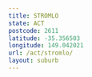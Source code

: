```yaml
---
title: STROMLO
state: ACT
postcode: 2611
latitude: -35.356503
longitude: 149.042021
url: /act/stromlo/
layout: suburb
---
```

